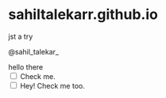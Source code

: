 # sahiltalekarr.github.io
jst a try
<p>
@sahil_talekar_
</p>
hello there

<div>
    <div class="box">
      <input id="one" type="checkbox">
      <span class="check"></span>
      <label for="one">Check me.</label>
    </div>
    <div class="box">
      <input id="two" type="checkbox">
      <span class="check"></span>
      <label for="two">Hey! Check me too.</label>
    </div>
  </div>
